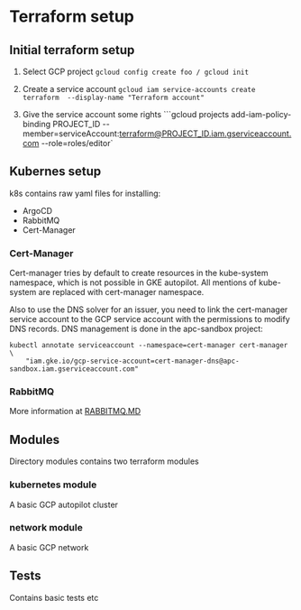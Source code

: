 # Terraform setup

## Initial terraform setup 
1. Select GCP project
```gcloud config create foo / gcloud init ```
2. Create a service account
```gcloud iam service-accounts create terraform  --display-name "Terraform account"```

3. Give the service account some rights
```gcloud projects add-iam-policy-binding PROJECT_ID --member=serviceAccount:terraform@PROJECT_ID.iam.gserviceaccount.com --role=roles/editor`

## Kubernes setup

k8s contains raw yaml files for installing:
- ArgoCD
- RabbitMQ
- Cert-Manager

### Cert-Manager
Cert-manager tries by default to create resources in the kube-system namespace, which is not possible in GKE autopilot. All mentions of kube-system are replaced with cert-manager namespace.

Also to use the DNS solver for an issuer, you need to link the cert-manager service account to the GCP service account with the permissions to modify DNS records. DNS management is done in the apc-sandbox project:

```shell
kubectl annotate serviceaccount --namespace=cert-manager cert-manager \
    "iam.gke.io/gcp-service-account=cert-manager-dns@apc-sandbox.iam.gserviceaccount.com"
```

### RabbitMQ

More information at [RABBITMQ.MD](./RABBITMQ.MD)

## Modules

Directory modules contains two terraform modules

### kubernetes module

A basic GCP autopilot cluster

### network module

A basic GCP network

## Tests

Contains basic tests etc
